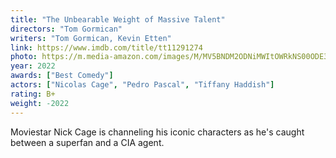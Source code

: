 ```yaml
---
title: "The Unbearable Weight of Massive Talent"
directors: "Tom Gormican"
writers: "Tom Gormican, Kevin Etten"
link: https://www.imdb.com/title/tt11291274
photo: https://m.media-amazon.com/images/M/MV5BNDM2ODNiMWItOWRkNS00ODE3LWE2OGYtNTZkMDJkOWI1ODMxXkEyXkFqcGdeQXVyMjMxOTE0ODA@._V1_FMjpg_UY4096_.jpg
year: 2022
awards: ["Best Comedy"]
actors: ["Nicolas Cage", "Pedro Pascal", "Tiffany Haddish"]
rating: B+
weight: -2022
---
```


Moviestar Nick Cage is channeling his iconic characters as he's caught between a superfan and a CIA agent.

